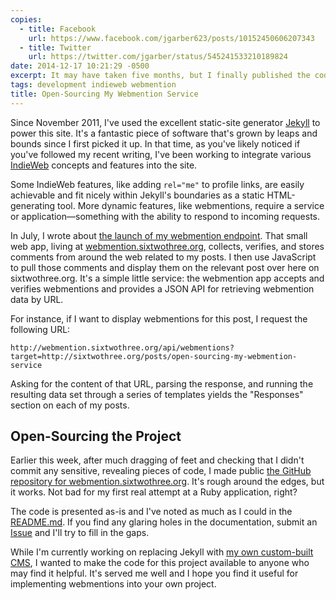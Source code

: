 ```yaml
---
copies:
  - title: Facebook
    url: https://www.facebook.com/jgarber623/posts/10152450606207343
  - title: Twitter
    url: https://twitter.com/jgarber/status/545241533210189824
date: 2014-12-17 10:21:29 -0500
excerpt: It may have taken five months, but I finally published the code behind webmention.sixtwothree.org.
tags: development indieweb webmention
title: Open-Sourcing My Webmention Service
---
```


Since November 2011, I've used the excellent static-site generator [Jekyll](http://jekyllrb.com/) to power this site. It's a fantastic piece of software that's grown by leaps and bounds since I first picked it up. In that time, as you've likely noticed if you've followed my recent writing, I've been working to integrate various [IndieWeb](https://indiewebcamp.com/) concepts and features into the site.

Some IndieWeb features, like adding  `rel="me"` to profile links, are easily achievable and fit nicely within Jekyll's boundaries as a static HTML-generating tool. More dynamic features, like webmentions, require a service or application—something with the ability to respond to incoming requests.

In July, I wrote about [the launch of my webmention endpoint](/posts/now-accepting-webmentions). That small web app, living at [webmention.sixtwothree.org](http://webmention.sixtwothree.org/), collects, verifies, and stores comments from around the web related to my posts. I then use JavaScript to pull those comments and display them on the relevant post over here on sixtwothree.org. It's a simple little service: the webmention app accepts and verifies webmentions and provides a JSON API for retrieving webmention data by URL.

For instance, if I want to display webmentions for this post, I request the following URL:

```
http://webmention.sixtwothree.org/api/webmentions?target=http://sixtwothree.org/posts/open-sourcing-my-webmention-service
```

Asking for the content of that URL, parsing the response, and running the resulting data set through a series of templates yields the "Responses" section on each of my posts.

## Open-Sourcing the Project

Earlier this week, after much dragging of feet and checking that I didn't commit any sensitive, revealing pieces of code, I made public [the GitHub repository for webmention.sixtwothree.org](https://github.com/jgarber623/webmention.sixtwothree.org). It's rough around the edges, but it works. Not bad for my first real attempt at a Ruby application, right?

The code is presented as-is and I've noted as much as I could in the [README.md](https://github.com/jgarber623/webmention.sixtwothree.org/blob/master/README.md). If you find any glaring holes in the documentation, submit an [Issue](https://github.com/jgarber623/FrancisCMS/issues) and I'll try to fill in the gaps.

While I'm currently working on replacing Jekyll with [my own custom-built CMS](https://github.com/jgarber623/FrancisCMS), I wanted to make the code for this project available to anyone who may find it helpful. It's served me well and I hope you find it useful for implementing webmentions into your own project.
